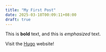 ```yaml
---
title: "My First Post"
date: 2025-03-18T00:09:11+08:00
draft: true
---
```



This is **bold** text, and this is *emphasized* text.

Visit the [Hugo](https://gohugo.io) website!